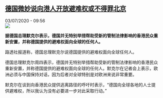 <!--1593770100000-->
[德国微妙说向港人开放避难权或不得罪北京](http://www.rfi.fr//cn/%E6%94%BF%E6%B2%BB/20200703-%E5%BE%B7%E5%9B%BD%E5%BE%AE%E5%A6%99%E8%AF%B4%E5%90%91%E6%B8%AF%E4%BA%BA%E5%BC%80%E6%94%BE%E9%81%BF%E9%9A%BE%E6%9D%83)
------

<div>03/07/2020 - 09:56</div><img src="https://s.rfi.fr/media/display/4304d6f4-b140-11ea-a98b-005056bff430/w:310/p:16x9/000_1qm40t_0.jpg"><p><strong>据德国总理默克尔表示，德国并无特别举措帮助受新的管制法律影响的香港民众重新安置，并称德国提供的避难权面向全球的任何人。</strong></p><div class="t-content__body u-clearfix"><div class="m-interstitial"></div><p>路透社报道称，德国总理默克尔说德国提供的避难权面向全球任何人。</p><p>德国总理默克尔周四表示，德国并无特别举措帮助受新的管制法律影响的香港民众重新安置，并称德国提供的避难权面向全球的任何人。默克尔在记者会上表示，欧洲必须与中国保持对话，因为后者对全球特别是对欧洲来说非常重要。</p><p>默克尔在谈到向香港民众提供逃离路径的呼吁时表示，“德国向全球各地的人士提供避难权，所以我认为没有必要进一步对此采取行动。”</p><div class="o-self-promo o-self-promo--nl o-self-promo--hidden" data-selfpromo-newsletter></div><div class="o-self-promo o-self-promo--app o-self-promo--hidden" data-selfpromo-app></div></div>
